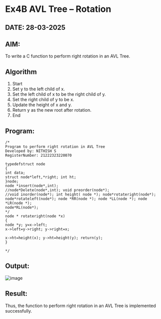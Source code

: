 # Ex4B AVL Tree – Rotation
## DATE: 28-03-2025
## AIM:
To write a C function to perform right rotation in an AVL Tree.

## Algorithm
1.	Start
2.	Set y to the left child of x.
3.	Set the left child of x to be the right child of y.
4.	Set the right child of y to be x.
5.	Update the height of x and y.
6.	Return y as the new root after rotation.
7.	End

## Program:
```
/*
Program to perform right rotation in AVL Tree
Developed by: NITHISH S
RegisterNumber: 21222323220070

typedefstruct node
{
int data;
struct node*left,*right; int ht;
}node;
node *insert(node*,int);
//node*Delete(node*,int); void preorder(node*);
//void inorder(node*); int height( node *); node*rotateright(node*); node*rotateleft(node*); node *RR(node *); node *LL(node *); node *LR(node *);
node*RL(node*);
*/
node * rotateright(node *x)
{
node *y; y=x->left;
x->left=y->right; y->right=x;
 
x->ht=height(x); y->ht=height(y); return(y);
}

*/
```

## Output:

![image](https://github.com/user-attachments/assets/dbad47a2-5264-4dd7-b9cd-47960a07b692)



## Result:
Thus, the function to perform right rotation in an AVL Tree is implemented successfully.
